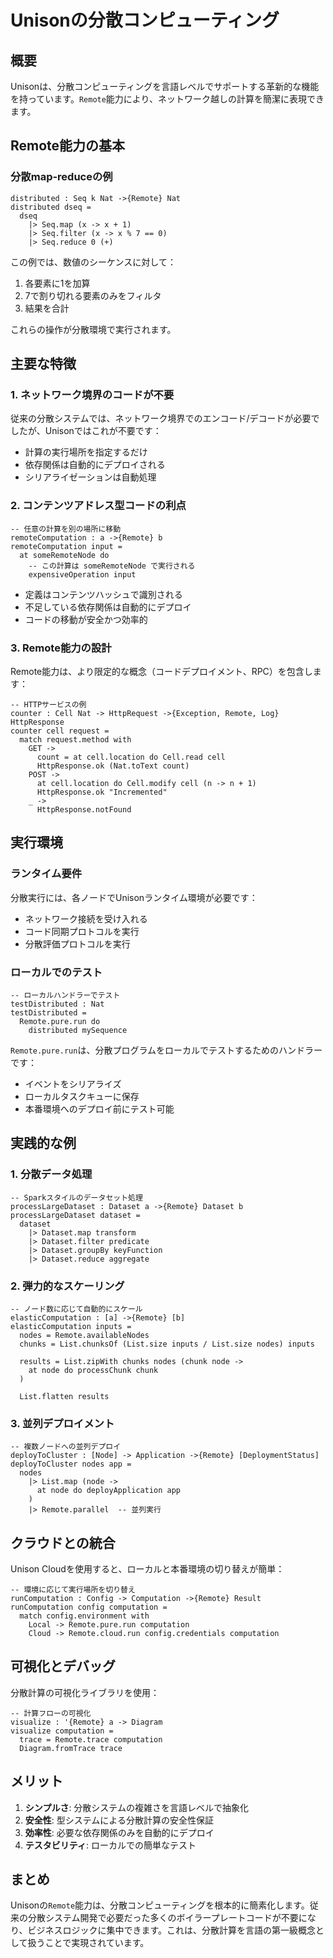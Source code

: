 # Unisonの分散コンピューティング

## 概要

Unisonは、分散コンピューティングを言語レベルでサポートする革新的な機能を持っています。`Remote`能力により、ネットワーク越しの計算を簡潔に表現できます。

## Remote能力の基本

### 分散map-reduceの例

```unison
distributed : Seq k Nat ->{Remote} Nat
distributed dseq =
  dseq
    |> Seq.map (x -> x + 1)
    |> Seq.filter (x -> x % 7 == 0)
    |> Seq.reduce 0 (+)
```

この例では、数値のシーケンスに対して：
1. 各要素に1を加算
2. 7で割り切れる要素のみをフィルタ
3. 結果を合計

これらの操作が分散環境で実行されます。

## 主要な特徴

### 1. ネットワーク境界のコードが不要

従来の分散システムでは、ネットワーク境界でのエンコード/デコードが必要でしたが、Unisonではこれが不要です：

- 計算の実行場所を指定するだけ
- 依存関係は自動的にデプロイされる
- シリアライゼーションは自動処理

### 2. コンテンツアドレス型コードの利点

```unison
-- 任意の計算を別の場所に移動
remoteComputation : a ->{Remote} b
remoteComputation input =
  at someRemoteNode do
    -- この計算は someRemoteNode で実行される
    expensiveOperation input
```

- 定義はコンテンツハッシュで識別される
- 不足している依存関係は自動的にデプロイ
- コードの移動が安全かつ効率的

### 3. Remote能力の設計

Remote能力は、より限定的な概念（コードデプロイメント、RPC）を包含します：

```unison
-- HTTPサービスの例
counter : Cell Nat -> HttpRequest ->{Exception, Remote, Log} HttpResponse
counter cell request =
  match request.method with
    GET -> 
      count = at cell.location do Cell.read cell
      HttpResponse.ok (Nat.toText count)
    POST ->
      at cell.location do Cell.modify cell (n -> n + 1)
      HttpResponse.ok "Incremented"
    _ ->
      HttpResponse.notFound
```

## 実行環境

### ランタイム要件

分散実行には、各ノードでUnisonランタイム環境が必要です：

- ネットワーク接続を受け入れる
- コード同期プロトコルを実行
- 分散評価プロトコルを実行

### ローカルでのテスト

```unison
-- ローカルハンドラーでテスト
testDistributed : Nat
testDistributed =
  Remote.pure.run do
    distributed mySequence
```

`Remote.pure.run`は、分散プログラムをローカルでテストするためのハンドラーです：
- イベントをシリアライズ
- ローカルタスクキューに保存
- 本番環境へのデプロイ前にテスト可能

## 実践的な例

### 1. 分散データ処理

```unison
-- Sparkスタイルのデータセット処理
processLargeDataset : Dataset a ->{Remote} Dataset b
processLargeDataset dataset =
  dataset
    |> Dataset.map transform
    |> Dataset.filter predicate
    |> Dataset.groupBy keyFunction
    |> Dataset.reduce aggregate
```

### 2. 弾力的なスケーリング

```unison
-- ノード数に応じて自動的にスケール
elasticComputation : [a] ->{Remote} [b]
elasticComputation inputs =
  nodes = Remote.availableNodes
  chunks = List.chunksOf (List.size inputs / List.size nodes) inputs
  
  results = List.zipWith chunks nodes (chunk node ->
    at node do processChunk chunk
  )
  
  List.flatten results
```

### 3. 並列デプロイメント

```unison
-- 複数ノードへの並列デプロイ
deployToCluster : [Node] -> Application ->{Remote} [DeploymentStatus]
deployToCluster nodes app =
  nodes
    |> List.map (node -> 
      at node do deployApplication app
    )
    |> Remote.parallel  -- 並列実行
```

## クラウドとの統合

Unison Cloudを使用すると、ローカルと本番環境の切り替えが簡単：

```unison
-- 環境に応じて実行場所を切り替え
runComputation : Config -> Computation ->{Remote} Result
runComputation config computation =
  match config.environment with
    Local -> Remote.pure.run computation
    Cloud -> Remote.cloud.run config.credentials computation
```

## 可視化とデバッグ

分散計算の可視化ライブラリを使用：

```unison
-- 計算フローの可視化
visualize : '{Remote} a -> Diagram
visualize computation =
  trace = Remote.trace computation
  Diagram.fromTrace trace
```

## メリット

1. **シンプルさ**: 分散システムの複雑さを言語レベルで抽象化
2. **安全性**: 型システムによる分散計算の安全性保証
3. **効率性**: 必要な依存関係のみを自動的にデプロイ
4. **テスタビリティ**: ローカルでの簡単なテスト

## まとめ

Unisonの`Remote`能力は、分散コンピューティングを根本的に簡素化します。従来の分散システム開発で必要だった多くのボイラープレートコードが不要になり、ビジネスロジックに集中できます。これは、分散計算を言語の第一級概念として扱うことで実現されています。